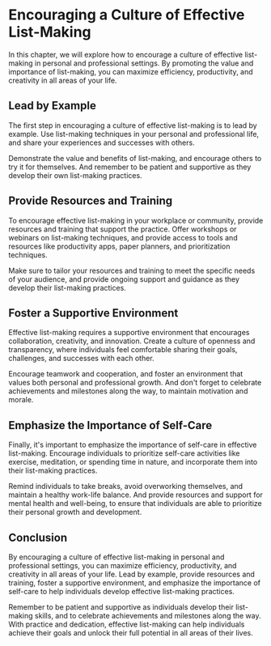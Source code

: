 Encouraging a Culture of Effective List-Making
============================================================================================

In this chapter, we will explore how to encourage a culture of effective list-making in personal and professional settings. By promoting the value and importance of list-making, you can maximize efficiency, productivity, and creativity in all areas of your life.

Lead by Example
---------------

The first step in encouraging a culture of effective list-making is to lead by example. Use list-making techniques in your personal and professional life, and share your experiences and successes with others.

Demonstrate the value and benefits of list-making, and encourage others to try it for themselves. And remember to be patient and supportive as they develop their own list-making practices.

Provide Resources and Training
------------------------------

To encourage effective list-making in your workplace or community, provide resources and training that support the practice. Offer workshops or webinars on list-making techniques, and provide access to tools and resources like productivity apps, paper planners, and prioritization techniques.

Make sure to tailor your resources and training to meet the specific needs of your audience, and provide ongoing support and guidance as they develop their list-making practices.

Foster a Supportive Environment
-------------------------------

Effective list-making requires a supportive environment that encourages collaboration, creativity, and innovation. Create a culture of openness and transparency, where individuals feel comfortable sharing their goals, challenges, and successes with each other.

Encourage teamwork and cooperation, and foster an environment that values both personal and professional growth. And don't forget to celebrate achievements and milestones along the way, to maintain motivation and morale.

Emphasize the Importance of Self-Care
-------------------------------------

Finally, it's important to emphasize the importance of self-care in effective list-making. Encourage individuals to prioritize self-care activities like exercise, meditation, or spending time in nature, and incorporate them into their list-making practices.

Remind individuals to take breaks, avoid overworking themselves, and maintain a healthy work-life balance. And provide resources and support for mental health and well-being, to ensure that individuals are able to prioritize their personal growth and development.

Conclusion
----------

By encouraging a culture of effective list-making in personal and professional settings, you can maximize efficiency, productivity, and creativity in all areas of your life. Lead by example, provide resources and training, foster a supportive environment, and emphasize the importance of self-care to help individuals develop effective list-making practices.

Remember to be patient and supportive as individuals develop their list-making skills, and to celebrate achievements and milestones along the way. With practice and dedication, effective list-making can help individuals achieve their goals and unlock their full potential in all areas of their lives.
